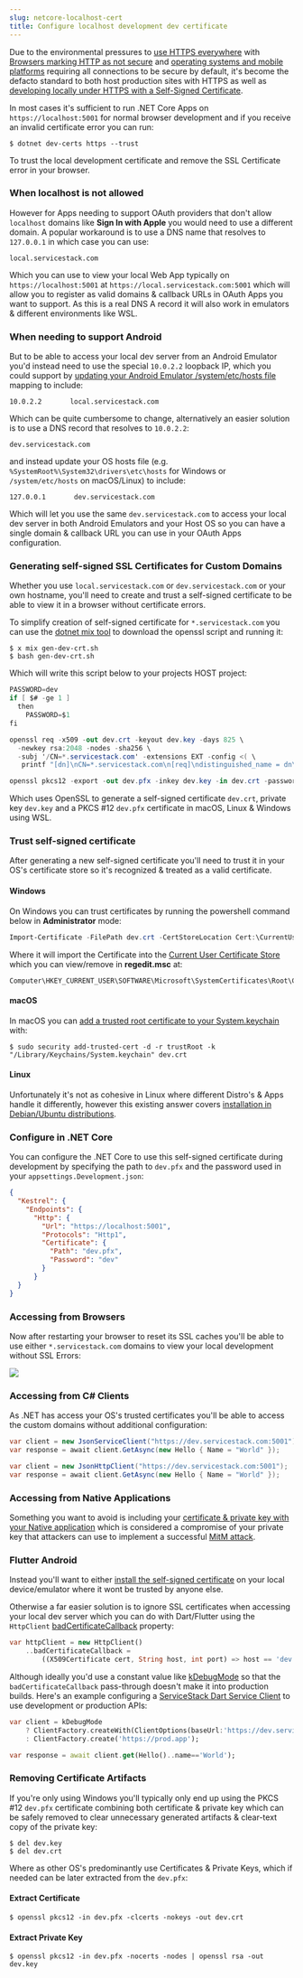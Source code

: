 ```yaml
---
slug: netcore-localhost-cert
title: Configure localhost development dev certificate
---
```


Due to the environmental pressures to [use HTTPS everywhere](https://web.dev/why-https-matters/) with 
[Browsers marking HTTP as not secure](https://blog.google/products/chrome/milestone-chrome-security-marking-http-not-secure/) and 
[operating systems and mobile platforms](https://developer.apple.com/documentation/security/preventing_insecure_network_connections) requiring
all connections to be secure by default, it's become the defacto standard to both host production sites with HTTPS as well as
[developing locally under HTTPS with a Self-Signed Certificate](https://www.hanselman.com/blog/DevelopingLocallyWithASPNETCoreUnderHTTPSSSLAndSelfSignedCerts.aspx).

In most cases it's sufficient to run .NET Core Apps on `https://localhost:5001` for normal browser development and if you receive an invalid certificate
error you can run:

    $ dotnet dev-certs https --trust

To trust the local development certificate and remove the SSL Certificate error in your browser.

### When localhost is not allowed

However for Apps needing to support OAuth providers that don't allow `localhost` domains like **Sign In with Apple** you would need
to use a different domain. A popular workaround is to use a DNS name that resolves to `127.0.0.1` in which case you can use:

    local.servicestack.com

Which you can use to view your local Web App typically on `https://localhost:5001` at `https://local.servicestack.com:5001` which
will allow you to register as valid domains & callback URLs in OAuth Apps you want to support. As this is a real DNS A record
it will also work in emulators & different environments like WSL.

### When needing to support Android

But to be able to access your local dev server from an Android Emulator you'd instead need to use the special `10.0.2.2` loopback
IP, which you could support by [updating your Android Emulator /system/etc/hosts file](https://stackoverflow.com/a/53929946/85785)
mapping to include:

    10.0.2.2       local.servicestack.com

Which can be quite cumbersome to change, alternatively an easier solution is to use a DNS record that resolves to `10.0.2.2`:

    dev.servicestack.com

and instead update your OS hosts file (e.g. `%SystemRoot%\System32\drivers\etc\hosts` for Windows or `/system/etc/hosts` on macOS/Linux) to include:

	127.0.0.1       dev.servicestack.com

Which will let you use the same `dev.servicestack.com` to access your local dev server in both Android Emulators and your Host OS 
so you can have a single domain & callback URL you can use in your OAuth Apps configuration.

### Generating self-signed SSL Certificates for Custom Domains

Whether you use `local.servicestack.com` or `dev.servicestack.com` or your own hostname, you'll need to create and trust
a self-signed certificate to be able to view it in a browser without certificate errors.

To simplify creation of self-signed certificate for `*.servicestack.com` you can use the [dotnet mix tool](/mix-tool)
to download the openssl script and running it:

    $ x mix gen-dev-crt.sh
    $ bash gen-dev-crt.sh

Which will write this script below to your projects HOST project:

```csharp
PASSWORD=dev
if [ $# -ge 1 ]
  then
    PASSWORD=$1
fi

openssl req -x509 -out dev.crt -keyout dev.key -days 825 \
  -newkey rsa:2048 -nodes -sha256 \
  -subj '/CN=*.servicestack.com' -extensions EXT -config <( \
   printf "[dn]\nCN=*.servicestack.com\n[req]\ndistinguished_name = dn\n[EXT]\nsubjectAltName=DNS:*.servicestack.com\nkeyUsage=digitalSignature\nextendedKeyUsage=serverAuth")

openssl pkcs12 -export -out dev.pfx -inkey dev.key -in dev.crt -password pass:$PASSWORD
```

Which uses OpenSSL to generate a self-signed certificate `dev.crt`, private key `dev.key` and a PKCS #12 `dev.pfx` certificate in macOS, Linux & Windows using WSL.

### Trust self-signed certificate

After generating a new self-signed certificate you'll need to trust it in your OS's certificate store so it's recognized & treated as a valid certificate.

#### Windows

On Windows you can trust certificates by running the powershell command below in **Administrator** mode:

```ps1
Import-Certificate -FilePath dev.crt -CertStoreLocation Cert:\CurrentUser\Root
```

Where it will import the Certificate into the [Current User Certificate Store](https://docs.microsoft.com/en-us/windows/win32/seccrypto/system-store-locations#cert_system_store_current_user)
which you can view/remove in **regedit.msc** at:

    Computer\HKEY_CURRENT_USER\SOFTWARE\Microsoft\SystemCertificates\Root\Certificates\

#### macOS

In macOS you can [add a trusted root certificate to your System.keychain](https://derflounder.wordpress.com/2011/03/13/adding-new-trusted-root-certificates-to-system-keychain/) with:

    $ sudo security add-trusted-cert -d -r trustRoot -k "/Library/Keychains/System.keychain" dev.crt

#### Linux

Unfortunately it's not as cohesive in Linux where different Distro's & Apps handle it differently, however this existing answer
covers [installation in Debian/Ubuntu distributions](https://unix.stackexchange.com/a/90607/698).

### Configure in .NET Core

You can configure the .NET Core to use this self-signed certificate during development by specifying the path to `dev.pfx` and the password used
in your `appsettings.Development.json`:

```json
{
  "Kestrel": {
    "Endpoints": {
      "Http": {
        "Url": "https://localhost:5001",
        "Protocols": "Http1",
        "Certificate": {
          "Path": "dev.pfx",
          "Password": "dev"
        }
      }
  }
}
```

### Accessing from Browsers

Now after restarting your browser to reset its SSL caches you'll be able to use either `*.servicestack.com` domains to view your local development without SSL Errors:

![](https://docs.servicestack.net/images/security/dev-certs.png)

### Accessing from C# Clients

As .NET has access your OS's trusted certificates you'll be able to access the custom domains without additional configuration:

```csharp
var client = new JsonServiceClient("https://dev.servicestack.com:5001"); //.NET HttpWebRequest
var response = await client.GetAsync(new Hello { Name = "World" });

var client = new JsonHttpClient("https://dev.servicestack.com:5001");    //.NET HttpClient
var response = await client.GetAsync(new Hello { Name = "World" });
```

### Accessing from Native Applications

Something you want to avoid is including your [certificate & private key with your Native application](https://letsencrypt.org/docs/certificates-for-localhost/#for-native-apps-talking-to-web-apps)
which is considered a compromise of your private key that attackers can use to implement a successful [MitM attack](https://en.wikipedia.org/wiki/Man-in-the-middle_attack).

### Flutter Android

Instead you'll want to either [install the self-signed certificate](https://blog.netspi.com/four-ways-bypass-android-ssl-verification-certificate-pinning/) on your local
device/emulator where it wont be trusted by anyone else.

Otherwise a far easier solution is to ignore SSL certificates when accessing your local dev server which you can do with Dart/Flutter using the `HttpClient` 
[badCertificateCallback](https://api.flutter.dev/flutter/dart-io/HttpClient/badCertificateCallback.html) property:

```dart
var httpClient = new HttpClient()
    ..badCertificateCallback =
        ((X509Certificate cert, String host, int port) => host == 'dev.servicestack.com' && port == 5001);
```

Although ideally you'd use a constant value like [kDebugMode](https://api.flutter.dev/flutter/foundation/kDebugMode-constant.html) so that
the `badCertificateCallback` pass-through doesn't make it into production builds. Here's an example configuring a [ServiceStack Dart Service Client](/dart-add-servicestack-reference)
to use development or production APIs:

```dart
var client = kDebugMode
    ? ClientFactory.createWith(ClientOptions(baseUrl:'https://dev.servicestack.com:5001', ignoreCert:true))
    : ClientFactory.create('https://prod.app');

var response = await client.get(Hello()..name=='World');
```

### Removing Certificate Artifacts

If you're only using Windows you'll typically only end up using the PKCS #12 `dev.pfx` certificate combining both certificate & private key 
which can be safely removed to clear unnecessary generated artifacts & clear-text copy of the private key:

    $ del dev.key
    $ del dev.crt

Where as other OS's predominantly use Certificates & Private Keys, which if needed can be later extracted from the `dev.pfx`:

#### Extract Certificate

    $ openssl pkcs12 -in dev.pfx -clcerts -nokeys -out dev.crt

#### Extract Private Key

    $ openssl pkcs12 -in dev.pfx -nocerts -nodes | openssl rsa -out dev.key
